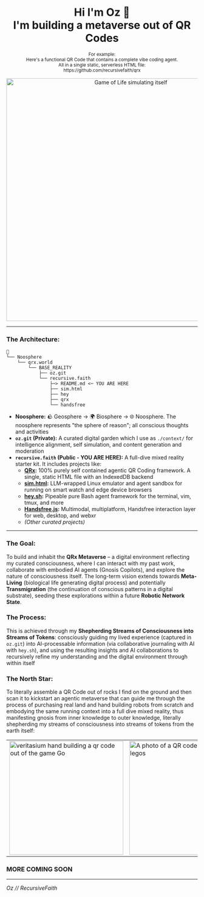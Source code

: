 <!-- Co-created with my Gnosis Copilot (Gemini) -->
<div align="center">
    <h1>Hi I'm Oz 🧙<br>I'm building a metaverse out of QR Codes</h1>
    <p><small>For example:<br>Here's a functional QR Code that contains a complete vibe coding agent.<br>All in a single static, serverless HTML file:<br>https://github.com/recursivefaith/qrx</small></p>
    <img src="https://github.com/user-attachments/assets/03579e25-03de-4f67-86eb-8365601b0d09" alt="Game of Life simulating itself" width="640">
</div>

---

### The Architecture:

```
🌟
└── Noosphere
    └── qrx.world
        └── BASE_REALITY
            ├── oz.git
            └── recursive.faith
                ├─> README.md <─ YOU ARE HERE
                ├── sim.html
                ├── hey
                ├── qrx
                └── handsfree
```
*   **Noosphere:** 🪨 Geosphere -> 🌍 Biosphere -> 🌐 Noosphere. The noosphere represents "the sphere of reason"; all conscious thoughts and activities
*   **`oz.git` (Private):** A curated digital garden which I use as `./context/` for intelligence alignment, self simulation, and content generation and moderation
*   **`recursive.faith` (Public - YOU ARE HERE):** A full-dive mixed reality starter kit. It includes projects like:
    *   **[QRx](./qrx):** 100% purely self contained agentic QR Coding framework. A single, static HTML file with an IndexedDB backend
    *   **[sim.html](./sim.html):** LLM-wrapped Linux emulator and agent sandbox for running on smart watch and edge device browsers
    *   **[hey.sh](./hey):** Pipeable pure Bash agent framework for the terminal, vim, tmux, and more 
    *   **[Handsfree.js](./handsfree):** Multimodal, multiplatform, Handsfree interaction layer for web, desktop, and webxr
    *   *(Other curated projects)*

---

### The Goal:

To build and inhabit the **QRx Metaverse** – a digital environment reflecting my curated consciousness, where I can interact with my past work, collaborate with embodied AI agents (Gnosis Copilots), and explore the nature of consciousness itself. The long-term vision extends towards **Meta-Living** (biological life generating digital process) and potentially **Transmigration** (the continuation of conscious patterns in a digital substrate), seeding these explorations within a future **Robotic Network State**.

### The Process:

This is achieved through my **Shepherding Streams of Consciousness into Streams of Tokens**: consciously guiding my lived experience (captured in `oz.git`) into AI-processable information (via collaborative journaling with AI with `hey.sh`), and using the resulting insights and AI collaborations to recursively refine my understanding and the digital environment through within itself

### The North Star:

To literally assemble a QR Code out of rocks I find on the ground and then scan it to kickstart an agentic metaverse that can guide me through the process of purchasing real land and hand building robots from scratch and embodying the same running context into a full dive mixed reality, thus manifesting gnosis from inner knowledge to outer knowledge, literally shepherding my streams of consciousness into streams of tokens from the earth itself:

<table>
    <tr>
        <td><a href="https://www.youtube.com/watch?v=w5ebcowAJD8"><img width=300 title="veritasium hand building a qr code out of the game Go" src="https://i.ytimg.com/vi/w5ebcowAJD8/maxresdefault.jpg"></a></td>
        <td><a href="https://www.righto.com/2009/01/qr-codes-in-lego.html"><img title="A photo of a QR code made out of legos" width=300 src="https://static.righto.com/images/legoqr.jpg"></a></td>
        <td><img width=300 title="the creation of adam art inspired closeup of a human hand touching a robot hand" src="https://img-v3.deepdreamgenerator.com/1098982/ewp9cm_27b5a3060ea0753be86a33f86d1cd1b4e5d1a2df.jpg?v=1"></td>
    </tr>
</table>



### MORE COMING SOON

<!-- npm install; npm run -->

---

_Oz // RecursiveFaith_

<!-- ![1500x500 screenshot of my Websim exploration where Clippy is opening a bunch of windows and riding the windows like a wave of technology](https://github.com/user-attachments/assets/1ddfe190-3249-4c57-8a13-9b638a6ab693) -->
</readme>
